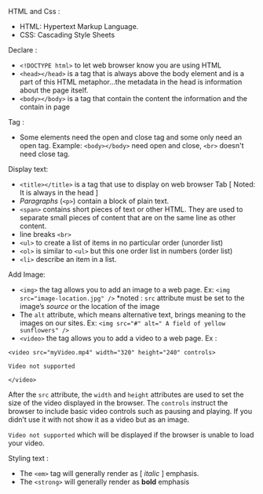 HTML and Css :
- HTML: Hypertext Markup Language.
- CSS: Cascading Style Sheets

Declare : 

- `<!DOCTYPE html>` to let web browser know you are using HTML 
- `<head></head>` is a tag that is always above the body element and is a part of this HTML metaphor…the metadata in the head is information about the page itself.
- `<body></body>` is a tag that contain the content the information and the contain in page

Tag :

- Some elements need the open and close tag and some only need an open tag. Example: `<body></body>` need open and close, `<br>` doesn't need close tag.

Display text:

- `<title></title>` is a tag that use to display on web browser Tab [ Noted: It is always in the head ]
- *Paragraphs* (`<p>`) contain a block of plain text.
- `<span>` contains short pieces of text or other HTML. They are used to separate small pieces of content that are on the same line as other content.
- line breaks `<br>`
- `<ul>` to create a list of items in no particular order (unorder list)
- `<ol>` is similar to `<ul>` but this one order list in numbers (order list)
- `<li>` describe an item in a list.

Add Image:

- `<img>` the tag allows you to add an image to a web page. Ex: `<img src="image-location.jpg" />`   *noted : `src` attribute must be set to the image’s *source* or the location of the image
- The `alt` attribute, which means alternative text, brings meaning to the images on our sites. Ex: `<img src="#" alt=" A field of yellow sunflowers" />`
- `<video>` the tag allows you to add a video to a web page. Ex :

`<video src="myVideo.mp4" width="320" height="240" controls>`

`Video not supported`

`</video>`

After the `src` attribute, the `width` and `height` attributes are used to set the size of the video displayed in the browser. The `controls` instruct the browser to include basic video controls such as pausing and playing. If you didn’t use it with not show it as a video but as an image. 

`Video not supported` which will be displayed if the browser is unable to load your video.

Styling text : 

- The `<em>` tag will generally render as [ *italic* ] emphasis.
- The `<strong>` will generally render as **bold** emphasis
